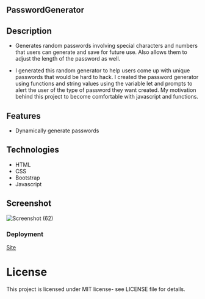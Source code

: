 ## PasswordGenerator

## Description

- Generates random passwords involving special characters and numbers that users can generate and save for future use. Also allows them to adjust the length of the password as well.

- I generated this random generator to help users come up with unique passwords that would be hard to hack.
  I created the password generator using functions and string values using the variable let and prompts to alert the user of the type of password they want created.
  My motivation behind this project to become comfortable with javascript and functions.

## Features

- Dynamically generate passwords

## Technologies

- HTML
- CSS
- Bootstrap
- Javascript

## Screenshot

![Screenshot (62)](https://user-images.githubusercontent.com/71462708/112070102-6d6f1c00-8b43-11eb-9c1f-b14ef15ded22.png)

### Deployment

[Site](https://antonneturner.github.io/ReactPasswordGenerator/)

# License

This project is licensed under MIT license- see LICENSE file for details.
